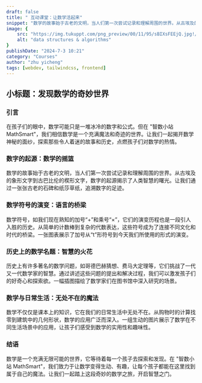 ```yaml
---
draft: false
title: " 互动课堂：让数学活起来"
snippet: "数学的故事始于古老的文明，当人们第一次尝试记录和理解周围的世界。从古埃及的象形文字到古巴比伦的楔形文字，数字的起源揭示了人类智慧的曙光。让我们通过一张张古老的石碑和纸莎草纸，追溯数字的足迹。"
image: {
    src: "https://img.tukuppt.com/png_preview/00/11/95/sBIXsFEEjQ.jpg!/fw/780",
    alt: "data structures & algorithms"
}
publishDate: "2024-7-3 10:21"
category: "Courses"
author: "zhu yicheng"
tags: [webdev, tailwindcss, frontend]
---
```


## 小标题：发现数学的奇妙世界

### 引言

在孩子们的眼中，数学可能只是一堆冰冷的数字和公式。但在 "智数小站 MathSmart"，我们相信数学是一个充满魔法和奇迹的世界。让我们一起揭开数学神秘的面纱，探索那些令人着迷的故事和历史，点燃孩子们对数学的热情。

### 数字的起源：数学的摇篮

数学的故事始于古老的文明，当人们第一次尝试记录和理解周围的世界。从古埃及的象形文字到古巴比伦的楔形文字，数字的起源揭示了人类智慧的曙光。让我们通过一张张古老的石碑和纸莎草纸，追溯数字的足迹。

### 数学符号的演变：语言的桥梁

数学符号，如我们现在熟知的加号“+”和乘号“×”，它们的演变历程也是一段引人入胜的历史。从简单的计数棒到复杂的代数表达，这些符号成为了连接不同文化和时代的桥梁。一张图表展示了加号从“t”形符号到今天我们所使用的形式的演变。

### 历史上的数学名题：智慧的火花

历史上有许多著名的数学问题，如哥德巴赫猜想、费马大定理等，它们挑战了一代又一代数学家的智慧。通过讲述这些问题的提出和解决过程，我们可以激发孩子们的好奇心和探索欲。一幅插图描绘了数学家们在图书馆中深入研究的场景。

### 数学与日常生活：无处不在的魔法

数学不仅仅是课本上的知识，它在我们的日常生活中无处不在。从购物时的计算找零到建筑中的几何形状，数学的应用广泛而深入。一组生动的图片展示了数学在不同生活场景中的应用，让孩子们感受到数学的实用性和趣味性。

### 结语
数学是一个充满无限可能的世界，它等待着每一个孩子去探索和发现。在 "智数小站 MathSmart"，我们致力于让数学变得生动、有趣，让每个孩子都能在这里找到属于自己的魔法。让我们一起踏上这段奇妙的数学之旅，开启智慧之门。